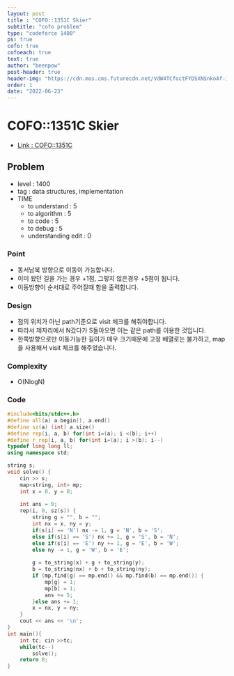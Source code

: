 ```yaml
---
layout: post
title : "COFO::1351C Skier"
subtitle: "cofo problem"
type: "codeforce 1400"
ps: true
cofo: true
cofoeach: true
text: true
author: "beenpow"
post-header: true
header-img: "https://cdn.mos.cms.futurecdn.net/VdW4TCfoctFYDSXNSnkoAf-1200-80.jpg"
order: 1
date: "2022-06-23"
---
```

# COFO::1351C Skier
- [Link : COFO::1351C](https://codeforces.com/problemset/problem/1351/C)


## Problem 

- level : 1400
- tag : data structures, implementation
- TIME
  - to understand    : 5
  - to algorithm     : 5
  - to code          : 5
  - to debug         : 5
  - understanding edit : 0 

### Point
- 동서남북 방향으로 이동이 가능합니다.
- 이미 왔던 길을 가는 경우 +1점, 그렇지 않은경우 +5점이 됩니다.
- 이동방향이 순서대로 주어질때 합을 출력합니다.

### Design
- 점의 위치가 아닌 path기준으로 visit 체크를 해줘야합니다.
- 따라서 제자리에서 N갔다가 S돌아오면 이는 같은 path를 이용한 것입니다.
- 한쪽방향으로만 이동가능한 길이가 매우 크기때문에 고정 배열로는 불가하고, map을 사용해서 visit 체크를 해주었습니다.

### Complexity
- O(NlogN)

### Code

```cpp
#include<bits/stdc++.h>
#define all(a) a.begin(), a.end()
#define sz(a) (int) a.size()
#define rep(i, a, b) for(int i=(a); i <(b); i++)
#define r_rep(i, a, b) for(int i=(a); i >(b); i--)
typedef long long ll;
using namespace std;

string s;
void solve() {
    cin >> s;
    map<string, int> mp;
    int x = 0, y = 0;
    
    int ans = 0;
    rep(i, 0, sz(s)) {
        string g = "", b = "";
        int nx = x, ny = y;
        if(s[i] == 'N') nx -= 1, g = 'N', b = 'S';
        else if(s[i] == 'S') nx += 1, g = 'S', b = 'N';
        else if(s[i] == 'E') ny += 1, g = 'E', b = 'W';
        else ny -= 1, g = 'W', b = 'E';
        
        g = to_string(x) + g + to_string(y);
        b = to_string(nx) + b + to_string(ny);
        if (mp.find(g) == mp.end() && mp.find(b) == mp.end()) {
            mp[g] = 1;
            mp[b] = 1;
            ans += 5;
        }else ans += 1;
        x = nx, y = ny;
    }
    cout << ans << '\n';
}
int main(){
    int tc; cin >>tc;
    while(tc--)
        solve();
    return 0;
}
```
